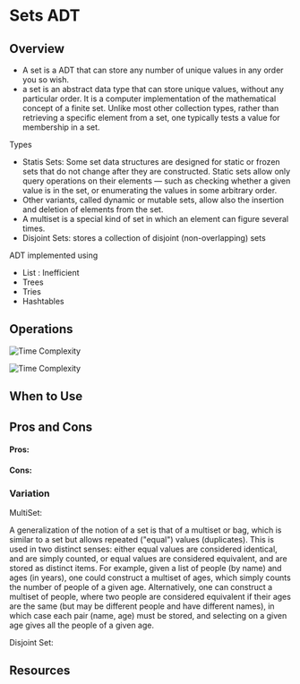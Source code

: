 
# Sets ADT

## Overview
- A set is a ADT that can store any number of unique values in any order you so wish.
- a set is an abstract data type that can store unique values, without any particular order. It is a computer implementation of the mathematical concept of a finite set. Unlike most other collection types, rather than retrieving a specific element from a set, one typically tests a value for membership in a set.

Types
- Statis Sets: Some set data structures are designed for static or frozen sets that do not change after they are constructed. Static sets allow only query operations on their elements — such as checking whether a given value is in the set, or enumerating the values in some arbitrary order. 
- Other variants, called dynamic or mutable sets, allow also the insertion and deletion of elements from the set.
- A multiset is a special kind of set in which an element can figure several times.
- Disjoint Sets: stores a collection of disjoint (non-overlapping) sets

ADT implemented using
- List : Inefficient
- Trees
- Tries
- Hashtables

## Operations

![Time Complexity](./operations.png)

![Time Complexity](./abc.png)


## When to Use

## Pros and Cons

#### Pros:


#### Cons:


### Variation

MultiSet:

A generalization of the notion of a set is that of a multiset or bag, which is similar to a set but allows repeated ("equal") values (duplicates). This is used in two distinct senses: either equal values are considered identical, and are simply counted, or equal values are considered equivalent, and are stored as distinct items. For example, given a list of people (by name) and ages (in years), one could construct a multiset of ages, which simply counts the number of people of a given age. Alternatively, one can construct a multiset of people, where two people are considered equivalent if their ages are the same (but may be different people and have different names), in which case each pair (name, age) must be stored, and selecting on a given age gives all the people of a given age.

Disjoint Set:


## Resources


